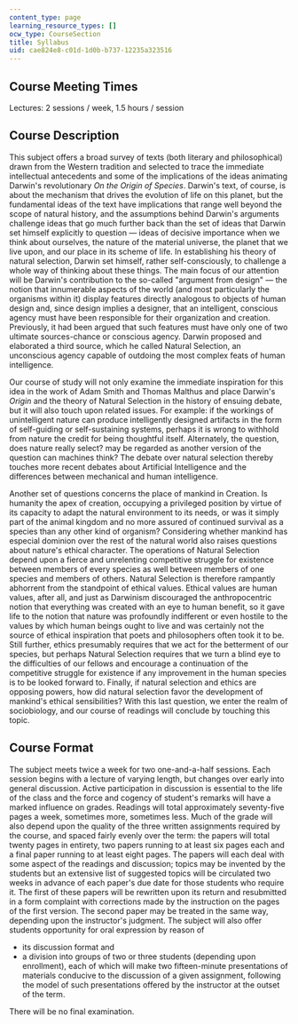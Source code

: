 ```yaml
---
content_type: page
learning_resource_types: []
ocw_type: CourseSection
title: Syllabus
uid: cae824e8-c01d-1d0b-b737-12235a323516
---
```


Course Meeting Times
--------------------

Lectures: 2 sessions / week, 1.5 hours / session

Course Description
------------------

This subject offers a broad survey of texts (both literary and philosophical) drawn from the Western tradition and selected to trace the immediate intellectual antecedents and some of the implications of the ideas animating Darwin's revolutionary _On the Origin of Species_. Darwin's text, of course, is about the mechanism that drives the evolution of life on this planet, but the fundamental ideas of the text have implications that range well beyond the scope of natural history, and the assumptions behind Darwin's arguments challenge ideas that go much further back than the set of ideas that Darwin set himself explicitly to question — ideas of decisive importance when we think about ourselves, the nature of the material universe, the planet that we live upon, and our place in its scheme of life. In establishing his theory of natural selection, Darwin set himself, rather self-consciously, to challenge a whole way of thinking about these things. The main focus of our attention will be Darwin's contribution to the so-called "argument from design" — the notion that innumerable aspects of the world (and most particularly the organisms within it) display features directly analogous to objects of human design and, since design implies a designer, that an intelligent, conscious agency must have been responsible for their organization and creation. Previously, it had been argued that such features must have only one of two ultimate sources-chance or conscious agency. Darwin proposed and elaborated a third source, which he called Natural Selection, an unconscious agency capable of outdoing the most complex feats of human intelligence.

Our course of study will not only examine the immediate inspiration for this idea in the work of Adam Smith and Thomas Malthus and place Darwin's _Origin_ and the theory of Natural Selection in the history of ensuing debate, but it will also touch upon related issues. For example: if the workings of unintelligent nature can produce intelligently designed artifacts in the form of self-guiding or self-sustaining systems, perhaps it is wrong to withhold from nature the credit for being thoughtful itself. Alternately, the question, does nature really select? may be regarded as another version of the question can machines think? The debate over natural selection thereby touches more recent debates about Artificial Intelligence and the differences between mechanical and human intelligence.

Another set of questions concerns the place of mankind in Creation. Is humanity the apex of creation, occupying a privileged position by virtue of its capacity to adapt the natural environment to its needs, or was it simply part of the animal kingdom and no more assured of continued survival as a species than any other kind of organism? Considering whether mankind has especial dominion over the rest of the natural world also raises questions about nature's ethical character. The operations of Natural Selection depend upon a fierce and unrelenting competitive struggle for existence between members of every species as well between members of one species and members of others. Natural Selection is therefore rampantly abhorrent from the standpoint of ethical values. Ethical values are human values, after all, and just as Darwinism discouraged the anthropocentric notion that everything was created with an eye to human benefit, so it gave life to the notion that nature was profoundly indifferent or even hostile to the values by which human beings ought to live and was certainly not the source of ethical inspiration that poets and philosophers often took it to be. Still further, ethics presumably requires that we act for the betterment of our species, but perhaps Natural Selection requires that we turn a blind eye to the difficulties of our fellows and encourage a continuation of the competitive struggle for existence if any improvement in the human species is to be looked forward to. Finally, if natural selection and ethics are opposing powers, how did natural selection favor the development of mankind's ethical sensibilities? With this last question, we enter the realm of sociobiology, and our course of readings will conclude by touching this topic.

Course Format
-------------

The subject meets twice a week for two one-and-a-half sessions. Each session begins with a lecture of varying length, but changes over early into general discussion. Active participation in discussion is essential to the life of the class and the force and cogency of student's remarks will have a marked influence on grades. Readings will total approximately seventy-five pages a week, sometimes more, sometimes less. Much of the grade will also depend upon the quality of the three written assignments required by the course, and spaced fairly evenly over the term: the papers will total twenty pages in entirety, two papers running to at least six pages each and a final paper running to at least eight pages. The papers will each deal with some aspect of the readings and discussion; topics may be invented by the students but an extensive list of suggested topics will be circulated two weeks in advance of each paper's due date for those students who require it. The first of these papers will be rewritten upon its return and resubmitted in a form complaint with corrections made by the instruction on the pages of the first version. The second paper may be treated in the same way, depending upon the instructor's judgment. The subject will also offer students opportunity for oral expression by reason of

*   its discussion format and
*   a division into groups of two or three students (depending upon enrollment), each of which will make two fifteen-minute presentations of materials conducive to the discussion of a given assignment, following the model of such presentations offered by the instructor at the outset of the term.

There will be no final examination.